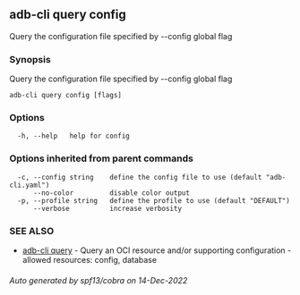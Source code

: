 ## adb-cli query config

Query the configuration file specified by --config global flag

### Synopsis

Query the configuration file specified by --config global flag

```
adb-cli query config [flags]
```

### Options

```
  -h, --help   help for config
```

### Options inherited from parent commands

```
  -c, --config string    define the config file to use (default "adb-cli.yaml")
      --no-color         disable color output
  -p, --profile string   define the profile to use (default "DEFAULT")
      --verbose          increase verbosity
```

### SEE ALSO

* [adb-cli query](adb-cli_query.md)	 - Query an OCI resource and/or supporting configuration - allowed resources: config, database

###### Auto generated by spf13/cobra on 14-Dec-2022
